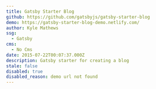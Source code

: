 ```yaml
---
title: Gatsby Starter Blog
github: https://github.com/gatsbyjs/gatsby-starter-blog
demo: https://gatsby-starter-blog-demo.netlify.com/
author: Kyle Mathews
ssg:
  - Gatsby
cms:
  - No Cms
date: 2015-07-22T00:07:37.000Z
description: Gatsby starter for creating a blog
stale: false
disabled: true
disabled_reason: demo url not found
---
```

